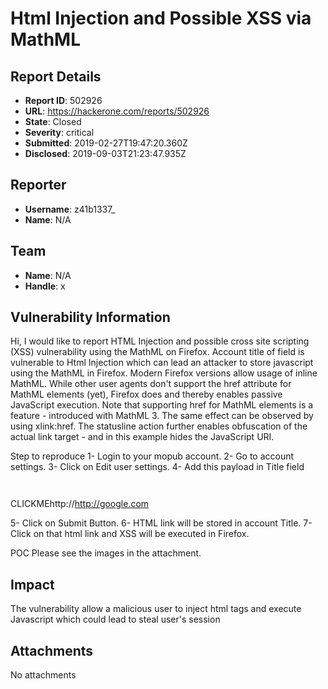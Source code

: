 # Html Injection and Possible XSS via MathML

## Report Details
- **Report ID**: 502926
- **URL**: https://hackerone.com/reports/502926
- **State**: Closed
- **Severity**: critical
- **Submitted**: 2019-02-27T19:47:20.360Z
- **Disclosed**: 2019-09-03T21:23:47.935Z

## Reporter
- **Username**: z41b1337_
- **Name**: N/A

## Team
- **Name**: N/A
- **Handle**: x

## Vulnerability Information
Hi,
I would like to report HTML Injection and possible cross site scripting (XSS) vulnerability using the MathML on Firefox.
Account title of field is vulnerable to Html Injection which can lead an attacker to store javascript using the MathML in Firefox.
Modern Firefox versions allow usage of inline MathML. While other user agents don't support the href attribute for MathML elements (yet), Firefox does and thereby enables passive JavaScript execution. Note that supporting href for MathML elements is a feature - introduced with MathML 3. The same effect can be observed by using xlink:href. The statusline action further enables obfuscation of the actual link target - and in this example hides the JavaScript URI.

Step to reproduce
1- Login to your mopub account.
2- Go to account settings.
3- Click on Edit user settings.
4- Add this payload in Title field 

<math href="javascript:alert(1)">CLICKME</math>

<math>
<!-- up to FF 13 -->
<maction actiontype="statusline#http://google.com" xlink:href="javascript:alert(2)">CLICKME</maction>

<!-- FF 14+ -->
<maction actiontype="statusline" xlink:href="javascript:alert(3)">CLICKME<mtext>http://http://google.com</mtext></maction>
</math>

5- Click on Submit Button.
6- HTML link will be stored in account Title.
7- Click on that html link and XSS will be executed in Firefox.

POC
Please see the images in the attachment.

## Impact

The vulnerability allow a malicious user to inject html tags and execute Javascript  which could lead to steal user's session

## Attachments
No attachments
